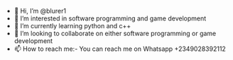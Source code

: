 - 👋 Hi, I’m @blurer1
- 👀 I’m interested in software programming and game development
- 🌱 I’m currently learning python and c++
- 💞️ I’m looking to collaborate on either software programming or game development
- 📫 How to reach me:- You can reach me on Whatsapp +2349028392112

<!---
blurer1/blurer1 is a ✨ special ✨ repository because its `README.md` (this file) appears on your GitHub profile.
You can click the Preview link to take a look at your changes.
--->

